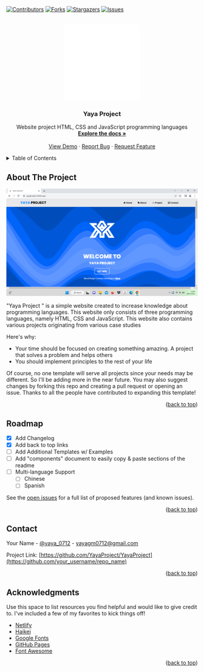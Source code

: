 <a name="readme-top"></a>

[![Contributors][contributors-shield]][contributors-url]
[![Forks][forks-shield]][forks-url]
[![Stargazers][stars-shield]][stars-url]
[![Issues][issues-shield]][issues-url]




<!-- PROJECT LOGO -->
<br />
<div align="center">
  <a href="https://github.com/othneildrew/Best-README-Template">
    <img src="image/logo.png" alt="Logo" width="200" height="200">
  </a>

  <h3 align="center">Yaya Project</h3>

  <p align="center">
    Website project HTML, CSS and JavaScript programming languages
    <br />
    <a href="https://github.com/YayaProject/YayaProject"><strong>Explore the docs »</strong></a>
    <br />
    <br />
    <a href="https://github.com/YayaProject/YayaProject">View Demo</a>
    ·
    <a href="https://github.com/YayaProject/YayaProject">Report Bug</a>
    ·
    <a href="https://github.com/YayaProject/YayaProject/issues">Request Feature</a>
  </p>
</div>



<!-- TABLE OF CONTENTS -->
<details>
  <summary>Table of Contents</summary>
  <ol>
    <li>
      <a href="#about-the-project">About The Project</a>
    </li>
    <li><a href="#roadmap">Roadmap</a></li>
    <li><a href="#contact">Contact</a></li>
    <li><a href="#acknowledgments">Acknowledgments</a></li>
  </ol>
</details>



<!-- ABOUT THE PROJECT -->
## About The Project

[![Product Name Screen Shot][product-screenshot]](https://example.com)

"Yaya Project " is a simple website created to increase knowledge about programming languages. This website only consists of three programming languages, namely HTML, CSS and JavaScript. This website also contains various projects originating from various case studies

Here's why:
* Your time should be focused on creating something amazing. A project that solves a problem and helps others
* You should implement principles to the rest of your life

Of course, no one template will serve all projects since your needs may be different. So I'll be adding more in the near future. You may also suggest changes by forking this repo and creating a pull request or opening an issue. Thanks to all the people have contributed to expanding this template!


<p align="right">(<a href="#readme-top">back to top</a>)</p>











## Roadmap

- [x] Add Changelog
- [x] Add back to top links
- [ ] Add Additional Templates w/ Examples
- [ ] Add "components" document to easily copy & paste sections of the readme
- [ ] Multi-language Support
    - [ ] Chinese
    - [ ] Spanish

See the [open issues](https://github.com/othneildrew/Best-README-Template/issues) for a full list of proposed features (and known issues).

<p align="right">(<a href="#readme-top">back to top</a>)</p>



## Contact

Your Name - [@yaya_0712](https://twitter.com/your_username) - yayagm0712@gmail.com

Project Link: [https://github.com/YayaProject/YayaProject](https://github.com/your_username/repo_name)

<p align="right">(<a href="#readme-top">back to top</a>)</p>



<!-- ACKNOWLEDGMENTS -->
## Acknowledgments

Use this space to list resources you find helpful and would like to give credit to. I've included a few of my favorites to kick things off!

* [Netlify](https://www.netlify.com/)
* [Haikei](https://haikei.app/)
* [Google Fonts](https://fonts.google.com/)
* [GitHub Pages](https://pages.github.com)
* [Font Awesome](https://fontawesome.com)


<p align="right">(<a href="#readme-top">back to top</a>)</p>



<!-- MARKDOWN LINKS & IMAGES -->
<!-- https://www.markdownguide.org/basic-syntax/#reference-style-links -->
[contributors-shield]: https://img.shields.io/github/contributors/YayaProject/YayaProject.svg?style=for-the-badge
[contributors-url]: https://github.com/YayaProject/YayaProject/graphs/contributors
[forks-shield]: https://img.shields.io/github/forks/YayaProject/YayaProject.svg?style=for-the-badge
[forks-url]: https://github.com/YayaProject/YayaProject/network/members
[stars-shield]: https://img.shields.io/github/stars/YayaProject/YayaProject.svg?style=for-the-badge
[stars-url]: https://github.com/YayaProject/YayaProject/stargazers
[issues-shield]: https://img.shields.io/github/issues/YayaProject/YayaProject.svg?style=for-the-badge
[issues-url]: https://github.com/YayaProject/YayaProject/issues
[product-screenshot]: image/screenshot.png
[Next.js]: https://img.shields.io/badge/next.js-000000?style=for-the-badge&logo=nextdotjs&logoColor=white